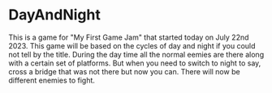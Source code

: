 # DayAndNight
This is a game for "My First Game Jam" that started today on July 22nd 2023. This game will be based on the cycles of day and night if you could not tell by the title. During the day time all the normal eemies are there along with a certain set of platforms. But when you need to switch to night to say, cross a bridge that was not there but now you can. There will now be different enemies to fight.
